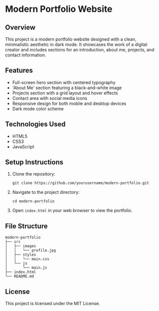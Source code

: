 # Modern Portfolio Website

## Overview
This project is a modern portfolio website designed with a clean, minimalistic aesthetic in dark mode. It showcases the work of a digital creator and includes sections for an introduction, about me, projects, and contact information.

## Features
- Full-screen hero section with centered typography
- 'About Me' section featuring a black-and-white image
- Projects section with a grid layout and hover effects
- Contact area with social media icons
- Responsive design for both mobile and desktop devices
- Dark mode color scheme

## Technologies Used
- HTML5
- CSS3
- JavaScript

## Setup Instructions
1. Clone the repository:
   ```
   git clone https://github.com/yourusername/modern-portfolio.git
   ```
2. Navigate to the project directory:
   ```
   cd modern-portfolio
   ```
3. Open `index.html` in your web browser to view the portfolio.

## File Structure
```
modern-portfolio
├── src
│   ├── images
│   │   └── profile.jpg
│   ├── styles
│   │   └── main.css
│   └── js
│       └── main.js
├── index.html
└── README.md
```

## License
This project is licensed under the MIT License.